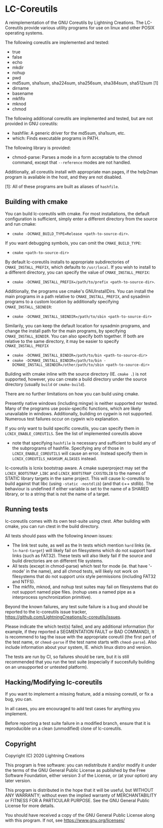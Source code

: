 # LC-Coreutils 

A reimplementation of the GNU Coreutils by Lightning Creations. 
The LC-Coreutils provide various utility programs for use on linux and other POSIX operating systems. 

The following coreutils are implemented and tested:
* true
* false
* echo
* mkdir
* nohup
* pwd
* md5sum, sha1sum, sha224sum, sha256sum, sha384sum, sha512sum [1]
* dirname
* basename
* mkfifo
* mknod
* chmod

The following additional coreutils are implemented and tested, but are not provided in GNU coreutils:
* hashfile: A generic driver for the md5sum, sha1sum, etc.
* which: Finds executable programs in PATH. 

The following library is provided:
* chmod-parse: Parses a mode in a form acceptable to the chmod command,
 except that `--reference` modes are not handled. 

Additionally, all coreutils install with appropriate man pages,
 if the help2man program is available in the host, and they are not disabled.

[1]: All of these programs are built as aliases of `hashfile`. 


## Building with cmake

You can build lc-coreutils with cmake. For most installations, 
 the default configuration is sufficient, simply enter a different directory from the source and run cmake:
* `cmake -DCMAKE_BUILD_TYPE=Release <path-to-source-dir>`.

If you want debugging symbols, you can omit the `CMAKE_BUILD_TYPE`:
* `cmake <path-to-source-dir>`

By default lc-coreutils installs to appropriate subdirectories of `CMAKE_INSTALL_PREFIX`,
 which defaults to `/usr/local`. If you wish to install to a different directory, 
 you can specify the value of `CMAKE_INSTALL_PREFIX`:
* `cmake -DCMAKE_INSTALL_PREFIX=/path/to/prefix <path-to-source-dir>`.

Additionally, the programs use cmake's GNUInstallDirs.
 You can install the main programs in a path relative to `CMAKE_INSTALL_PREFIX`, 
 and sysadmin programs to a custom location by additionally specifying `CMAKE_INSTALL_SBINDIR`:
* `cmake -DCMAKE_INSTALL_SBINDIR=/path/to/sbin <path-to-source-dir>`

Similarily, you can keep the default location for sysadmin programs, and change the install path for the main programs,
 by specifying `CMAKE_INSTALL_BINDIR`. You can also specify both together. 
 If both are relative to the same directory, it may be easier to specify `CMAKE_INSTALL_PREFIX`
* `cmake -DCMAKE_INSTALL_BINDIR=/path/to/bin <path-to-source-dir>`
* `cmake -DCMAKE_INSTALL_BINDIR=/path/to/bin -DCMAKE_INSTALL_SBINDIR=/other/path/to/sbin <path-to-source-dir>`
 

Building with cmake inline with the source directory (IE. `cmake .`)
 is not supported, however, you can create a build directory under the source directory (usually `build` or `cmake-build`).

There are no further limitations on how you can build using cmake. 

Presently native windows (including mingw) is neither supported nor tested. 
 Many of the programs use posix-specific functions, which are likely unavailable in windows. 
Additionally, building on cygwin is not supported. Numerous test failures occur on cygwin w/o explanation. 

If you only want to build specific coreutils,
 you can specify them in `LCNIX_ENABLE_COREUTILS`.
See the list of implemented coreutils above 

* note that specifying `hashfile` is necessary and sufficient to build any of the subprograms
 of hashfile. 
 Specifying any of those in `LCNIX_ENABLE_COREUTILS` will cause an error. 
 Instead specify them in `LCNIX_COREUTILS_HASHSUM_ALIASES` instead. 

lc-coreutils is lcnix bootstrap aware. 
A cmake superproject may set the `LCNIX_BOOTSTRAP_LIBC` and `LCNIX_BOOTSTRAP_CXXSTDLIB`
 to the names of STATIC library targets in the same project. 
 This will cause lc-coreutils to build against that libc (using `-static -nostdlib`)
  (and that c++ stdlib).
 The behaviour is undefined if either variable is set to the name of a SHARED library, 
 or to a string that is not the name of a target. 


## Running tests

lc-coreutils comes with its own test-suite using ctest. 
After building with cmake, you can run ctest in the build directory.

All tests should pass with the following *known* issues:
* The link test suite, as well as the ln tests which mention `hard` links (ie. `ln-hard-target`)
  will likely fail on filesystems which do not support hard links (such as FAT32). These tests will also likely fail if the source and build directories are on different file systems. 
* All tests (except in chmod-parse) which test for mode (ie. that have '-mode' in the name),
  and all chmod tests, will likely not work on filesystems that do not support unix style permissions (including FAT32 and NTFS). 
* The mkfifo, mknod, and nohup test suites may fail on filesystems that do not support named pipe files. (nohup uses a named pipe as a interprocess synchronization primitive). 

Beyond the known failures, 
 any test suite failure is a bug and should be reported to the lc-coreutils issue tracker,
 <https://github.com/LightningCreations/lc-coreutils/issues>. 

Please indicate the which test(s) failed, and any additional information
 (for example, if they reported a SEGMENTATION FAULT or BAD COMMAND),
 It is recommend to tag the issue with the appropriate coreutil (the first part of the test name,
  or `chmod-parse` if the test name starts with `chmod-parse`).
 Also include information about your system, IE. which linux distro and version.
 
 
The tests are run by CI, so failures should be rare, 
 but it is still recommended that you run the test suite
 (especially if succesfully building on an unsupported or untested platform).


## Hacking/Modifying lc-coreutils

If you want to implement a missing feature, add a missing coreutil, 
 or fix a bug, you can. 

In all cases, you are encouraged to add test cases for anything you implement. 

Before reporting a test suite failure in a modified branch,
 ensure that it is reproducible on a clean (unmodified) clone of lc-coreutils. 

## Copyright

Copyright (C) 2020  Lightning Creations

This program is free software: you can redistribute it and/or modify
it under the terms of the GNU General Public License as published by
the Free Software Foundation, either version 3 of the License, or
(at your option) any later version.

This program is distributed in the hope that it will be useful,
but WITHOUT ANY WARRANTY; without even the implied warranty of
MERCHANTABILITY or FITNESS FOR A PARTICULAR PURPOSE.  See the
GNU General Public License for more details.

You should have received a copy of the GNU General Public License
along with this program.  If not, see <https://www.gnu.org/licenses/>
